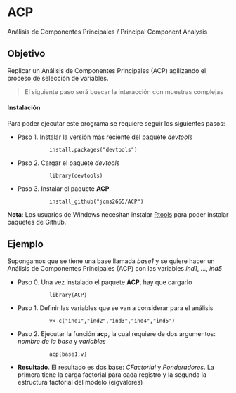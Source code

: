 # ACP

Análisis de Componentes Principales / Principal Component Analysis


## Objetivo

Replicar un Análisis de Componentes Principales (ACP) agilizando el proceso de selección de variables. 
> El siguiente paso será buscar la interacción con muestras complejas

#### Instalación

Para poder ejecutar este programa se requiere seguir los siguientes pasos:

+ Paso 1. Instalar la versión más reciente del paquete _devtools_

    ```
              install.packages("devtools")
    ```

+ Paso 2. Cargar el paquete _devtools_

    ```
              library(devtools)
    ```

+ Paso 3. Instalar el paquete **ACP**

    ```
              install_github("jcms2665/ACP")
    ```

**Nota**: Los usuarios de Windows necesitan instalar [Rtools](https://cran.r-project.org/bin/windows/Rtools/) para poder instalar  paquetes de Github.





## Ejemplo

Supongamos que se tiene una base llamada _base1_ y se quiere hacer un Análisis de Componentes Principales (ACP) con las variables  _ind1_, ..., _ind5_


+ Paso 0. Una vez instalado el paquete **ACP**, hay que cargarlo

    ```
              library(ACP)
    ```

+ Paso 1. Definir las variables que se van a considerar para el análisis

    ```
              v<-c("ind1","ind2","ind3","ind4","ind5")
    ```

+ Paso 2. Ejecutar la función  **acp**, la cual requiere de dos argumentos: _nombre de la base_ y _variables_

    ```
              acp(base1,v)
    ```

+ **Resultado**. El resultado es dos base: _CFactorial_ y _Ponderadores_. La primera tiene la carga factorial para cada registro y la segunda la estructura factorial del modelo (eigvalores)

